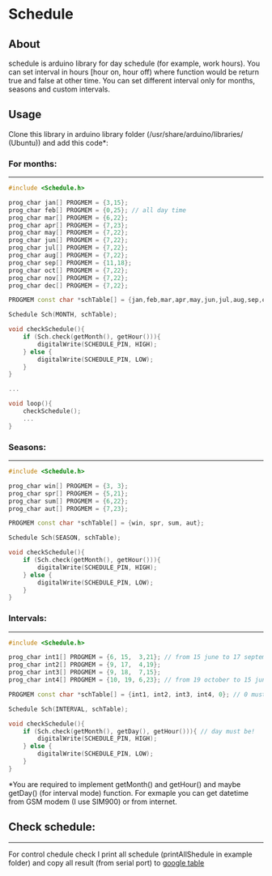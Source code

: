 Schedule
===============

## About

schedule is arduino library for day schedule (for example, work hours). You can set interval in hours [hour on, hour off) where function would be return true and false at other time.
You can set different interval only for months, seasons and custom intervals.

## Usage

Clone this library in arduino library folder (/usr/share/arduino/libraries/ (Ubuntu)) and add this code*:

### For months:
--------------
```cpp
#include <Schedule.h>

prog_char jan[] PROGMEM = {3,15};
prog_char feb[] PROGMEM = {0,25}; // all day time
prog_char mar[] PROGMEM = {6,22};
prog_char apr[] PROGMEM = {7,23};
prog_char may[] PROGMEM = {7,22};
prog_char jun[] PROGMEM = {7,22};
prog_char jul[] PROGMEM = {7,22};
prog_char aug[] PROGMEM = {7,22};
prog_char sep[] PROGMEM = {11,18};
prog_char oct[] PROGMEM = {7,22};
prog_char nov[] PROGMEM = {7,22};
prog_char dec[] PROGMEM = {7,22};

PROGMEM const char *schTable[] = {jan,feb,mar,apr,may,jun,jul,aug,sep,oct,nov,dec};

Schedule Sch(MONTH, schTable);

void checkSchedule(){
	if (Sch.check(getMonth(), getHour())){
		digitalWrite(SCHEDULE_PIN, HIGH); 
	} else {
		digitalWrite(SCHEDULE_PIN, LOW); 
	}
}

...

void loop(){
	checkSchedule();
	...
}
```

### Seasons:
--------------
```cpp
#include <Schedule.h>

prog_char win[] PROGMEM = {3, 3};
prog_char spr[] PROGMEM = {5,21};
prog_char sum[] PROGMEM = {6,22};
prog_char aut[] PROGMEM = {7,23};

PROGMEM const char *schTable[] = {win, spr, sum, aut};

Schedule Sch(SEASON, schTable);

void checkSchedule(){
	if (Sch.check(getMonth(), getHour())){
		digitalWrite(SCHEDULE_PIN, HIGH); 
	} else {
		digitalWrite(SCHEDULE_PIN, LOW); 
	}
}
```


### Intervals:
--------------

```cpp
#include <Schedule.h>

prog_char int1[] PROGMEM = {6, 15,	3,21}; // from 15 june to 17 september, work from 3 to 21 hour
prog_char int2[] PROGMEM = {9, 17,  4,19};
prog_char int3[] PROGMEM = {9, 18,  7,15};
prog_char int4[] PROGMEM = {10, 19,	6,23}; // from 19 october to 15 june

PROGMEM const char *schTable[] = {int1, int2, int3, int4, 0}; // 0 must be!

Schedule Sch(INTERVAL, schTable);

void checkSchedule(){
	if (Sch.check(getMonth(), getDay(), getHour())){ // day must be!
		digitalWrite(SCHEDULE_PIN, HIGH); 
	} else {
		digitalWrite(SCHEDULE_PIN, LOW); 
	}
}
```

*You are required to implement getMonth() and getHour() and maybe getDay() (for interval mode) function. For exmaple you can get datetime from GSM modem (I use SIM900) or from internet.

## Check schedule:
--------------
For control chedule check I print all schedule (printAllShedule in example folder) and copy all result (from serial port) to [google table](http://goo.gl/mg8KNs) 
